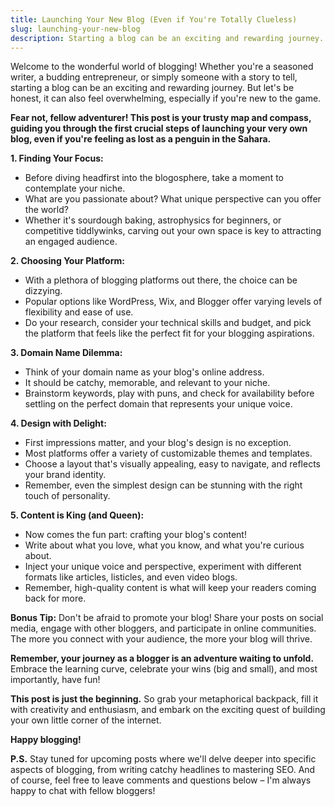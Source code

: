```yaml
---
title: Launching Your New Blog (Even if You're Totally Clueless)
slug: launching-your-new-blog
description: Starting a blog can be an exciting and rewarding journey. But let's be honest, it can also feel overwhelming, especially if you're new to the game.
---
```


Welcome to the wonderful world of blogging! Whether you're a seasoned writer, a budding entrepreneur, or simply someone with a story to tell, starting a blog can be an exciting and rewarding journey. But let's be honest, it can also feel overwhelming, especially if you're new to the game. 

**Fear not, fellow adventurer! This post is your trusty map and compass, guiding you through the first crucial steps of launching your very own blog, even if you're feeling as lost as a penguin in the Sahara.**

**1. Finding Your Focus:**

* Before diving headfirst into the blogosphere, take a moment to contemplate your niche.
* What are you passionate about? What unique perspective can you offer the world?
* Whether it's sourdough baking, astrophysics for beginners, or competitive tiddlywinks, carving out your own space is key to attracting an engaged audience.

**2. Choosing Your Platform:**

* With a plethora of blogging platforms out there, the choice can be dizzying.
* Popular options like WordPress, Wix, and Blogger offer varying levels of flexibility and ease of use.
* Do your research, consider your technical skills and budget, and pick the platform that feels like the perfect fit for your blogging aspirations.

**3. Domain Name Dilemma:**

* Think of your domain name as your blog's online address.
* It should be catchy, memorable, and relevant to your niche.
* Brainstorm keywords, play with puns, and check for availability before settling on the perfect domain that represents your unique voice.

**4. Design with Delight:**

* First impressions matter, and your blog's design is no exception.
* Most platforms offer a variety of customizable themes and templates.
* Choose a layout that's visually appealing, easy to navigate, and reflects your brand identity.
* Remember, even the simplest design can be stunning with the right touch of personality.

**5. Content is King (and Queen):**

* Now comes the fun part: crafting your blog's content!
* Write about what you love, what you know, and what you're curious about.
* Inject your unique voice and perspective, experiment with different formats like articles, listicles, and even video blogs.
* Remember, high-quality content is what will keep your readers coming back for more.

**Bonus Tip:** Don't be afraid to promote your blog! Share your posts on social media, engage with other bloggers, and participate in online communities. The more you connect with your audience, the more your blog will thrive.

**Remember, your journey as a blogger is an adventure waiting to unfold.** Embrace the learning curve, celebrate your wins (big and small), and most importantly, have fun! 

**This post is just the beginning.** So grab your metaphorical backpack, fill it with creativity and enthusiasm, and embark on the exciting quest of building your own little corner of the internet. 

**Happy blogging!**

**P.S.** Stay tuned for upcoming posts where we'll delve deeper into specific aspects of blogging, from writing catchy headlines to mastering SEO. And of course, feel free to leave comments and questions below – I'm always happy to chat with fellow bloggers!